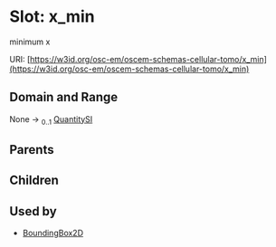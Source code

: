 
# Slot: x_min

minimum x

URI: [https://w3id.org/osc-em/oscem-schemas-cellular-tomo/x_min](https://w3id.org/osc-em/oscem-schemas-cellular-tomo/x_min)


## Domain and Range

None &#8594;  <sub>0..1</sub> [QuantitySI](QuantitySI.md)

## Parents


## Children


## Used by

 * [BoundingBox2D](BoundingBox2D.md)
